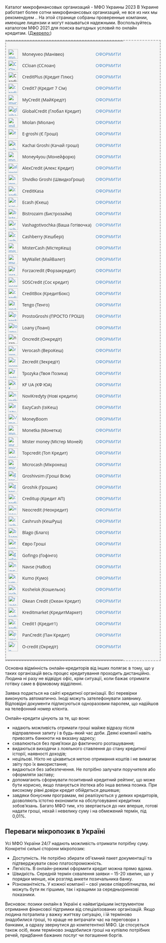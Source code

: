 Каталог микрофинансовых организаций - МФО Украины 2023
В Украине работает более сотни микрофинансовых организаций, не все из них мы рекомендуем .. На этой странице собраны проверенные компании, имеющие лицензии и могут называться надежными. Воспользуйтесь каталогом МФО 2021 для поиска выгодных условий по онлайн кредитам.
([Джерело:](https://mfo24.info/list-mfo-organi/))

<p style="box-sizing: inherit; padding: 0px; margin: 0px 0px 1em; outline: 0px; line-height: 1.4285em; color: #272727; font-family: 'Open Sans', 'Helvetica Neue', Arial, Helvetica, sans-serif; font-size: 14px; background-color: #f5f5f5;"></p>
<table class="tablepress tablepress-id-mfo" style="box-sizing: inherit; padding: 0px; margin: 0px; outline: 0px; border-spacing: 0px; border-style: dashed; border-color: #bbbbbb; color: #272727; font-family: 'Open Sans', 'Helvetica Neue', Arial, Helvetica, sans-serif; font-size: 14px; background-color: #f5f5f5;">
<tbody class="row-hover" style="box-sizing: inherit; padding: 0px; margin: 0px; outline: 0px;">
<tr class="row-1 odd" style="height: 20px;">
<td class="column-1" style="height: 20px;">&nbsp;</td>
<td class="column-2" style="height: 20px;">&nbsp;</td>
<td class="column-3" style="height: 20px;">&nbsp;</td>
</tr>
<tr class="row-2 even" style="height: 37px;">
<td class="column-1" style="height: 37px;"><a style="box-sizing: inherit; padding: 0px; margin: 0px; outline: 0px; text-decoration-line: none; background-image: initial; background-position: 0px 0px; background-size: initial; background-repeat: initial; background-attachment: initial; background-origin: initial; background-clip: initial; color: #4183c4;" href="https://bit.ly/3gx9XjA"><img class="alignnone size-medium" style="box-sizing: inherit; padding: 0px; margin: 0px; outline: 0px; border: 0px;" src="https://mfo24.info/wp-content/uploads/moneyveo-mini.png" alt="moneyveo" width="32" height="32" /></a></td>
<td class="column-2" style="height: 37px;">Moneyveo (Манівео)</td>
<td class="column-3" style="height: 37px;">
<div class="wp-block-button" style="box-sizing: inherit; padding: 0px; margin: 0px; outline: 0px;"><a class="wp-block-button__link" style="box-sizing: inherit; padding: 0px; margin: 0px; outline: 0px; text-decoration-line: none; background-image: initial; background-position: 0px 0px; background-size: initial; background-repeat: initial; background-attachment: initial; background-origin: initial; background-clip: initial; color: #4183c4;" href="https://fas.st/XyQFl">ОФОРМИТИ</a></div>
</td>
</tr>
<tr class="row-3 odd" style="height: 37px;">
<td class="column-1" style="height: 37px;"><a style="box-sizing: inherit; padding: 0px; margin: 0px; outline: 0px; text-decoration-line: none; background-image: initial; background-position: 0px 0px; background-size: initial; background-repeat: initial; background-attachment: initial; background-origin: initial; background-clip: initial; color: #1e70bf;" href="https://fas.st/gzYSEk"><img class="alignnone size-medium" style="box-sizing: inherit; padding: 0px; margin: 0px; outline: 0px; border: 0px;" src="https://mfo24.info/wp-content/uploads/ccloan-mini_0.png" alt="CCloan" width="32" height="32" /></a></td>
<td class="column-2" style="height: 37px;">CCloan (ССлоан)</td>
<td class="column-3" style="height: 37px;">
<div class="wp-block-button" style="box-sizing: inherit; padding: 0px; margin: 0px; outline: 0px;"><a class="wp-block-button__link" style="box-sizing: inherit; padding: 0px; margin: 0px; outline: 0px; text-decoration-line: none; background-image: initial; background-position: 0px 0px; background-size: initial; background-repeat: initial; background-attachment: initial; background-origin: initial; background-clip: initial; color: #4183c4;" href="https://fas.st/gzYSEk">ОФОРМИТИ</a></div>
</td>
</tr>
<tr class="row-4 even" style="height: 37px;">
<td class="column-1" style="height: 37px;"><img class="alignnone size-medium" style="box-sizing: inherit; padding: 0px; margin: 0px; outline: 0px; border: 0px;" src="https://mfo24.info/wp-content/uploads/creditplus-mini_0.png" alt="CreditPlus" width="32" height="32" /></td>
<td class="column-2" style="height: 37px;">CreditPlus (Кредит Плюс)</td>
<td class="column-3" style="height: 37px;">
<div class="wp-block-button" style="box-sizing: inherit; padding: 0px; margin: 0px; outline: 0px;"><a class="wp-block-button__link" style="box-sizing: inherit; padding: 0px; margin: 0px; outline: 0px; text-decoration-line: none; background-image: initial; background-position: 0px 0px; background-size: initial; background-repeat: initial; background-attachment: initial; background-origin: initial; background-clip: initial; color: #4183c4;" href="https://fas.st/_RJrFa">ОФОРМИТИ</a></div>
</td>
</tr>
<tr class="row-5 odd" style="height: 37px;">
<td class="column-1" style="height: 37px;"><a style="box-sizing: inherit; padding: 0px; margin: 0px; outline: 0px; text-decoration-line: none; background-image: initial; background-position: 0px 0px; background-size: initial; background-repeat: initial; background-attachment: initial; background-origin: initial; background-clip: initial; color: #4183c4;" href="http://bit.ly/2szUBIv"><img class="alignnone size-medium" style="box-sizing: inherit; padding: 0px; margin: 0px; outline: 0px; border: 0px;" src="https://mfo24.info/wp-content/uploads/credit7-mini_0.png" alt="credit7" width="32" height="32" /></a></td>
<td class="column-2" style="height: 37px;">Credit7 (Кредит 7 Сім)</td>
<td class="column-3" style="height: 37px;">
<div class="wp-block-button" style="box-sizing: inherit; padding: 0px; margin: 0px; outline: 0px;"><a class="wp-block-button__link" style="box-sizing: inherit; padding: 0px; margin: 0px; outline: 0px; text-decoration-line: none; background-image: initial; background-position: 0px 0px; background-size: initial; background-repeat: initial; background-attachment: initial; background-origin: initial; background-clip: initial; color: #4183c4;" href="http://bit.ly/2szUBIv">ОФОРМИТИ</a></div>
</td>
</tr>
<tr class="row-6 even" style="height: 37px;">
<td class="column-1" style="height: 37px;"><a style="box-sizing: inherit; padding: 0px; margin: 0px; outline: 0px; text-decoration-line: none; background-image: initial; background-position: 0px 0px; background-size: initial; background-repeat: initial; background-attachment: initial; background-origin: initial; background-clip: initial; color: #4183c4;" href="https://bit.ly/3ebBI1N"><img class="alignnone size-medium" style="box-sizing: inherit; padding: 0px; margin: 0px; outline: 0px; border: 0px;" src="https://mfo24.info/wp-content/uploads/mycredit-mini.png" alt="mycredit" width="32" height="32" /></a></td>
<td class="column-2" style="height: 37px;">MyCredit (МайКредіт)</td>
<td class="column-3" style="height: 37px;">
<div class="wp-block-button" style="box-sizing: inherit; padding: 0px; margin: 0px; outline: 0px;"><a class="wp-block-button__link" style="box-sizing: inherit; padding: 0px; margin: 0px; outline: 0px; text-decoration-line: none; background-image: initial; background-position: 0px 0px; background-size: initial; background-repeat: initial; background-attachment: initial; background-origin: initial; background-clip: initial; color: #4183c4;" href="https://fas.st/7Khbz">ОФОРМИТИ</a></div>
</td>
</tr>
<tr class="row-7 odd" style="height: 37px;">
<td class="column-1" style="height: 37px;"><a style="box-sizing: inherit; padding: 0px; margin: 0px; outline: 0px; text-decoration-line: none; background-image: initial; background-position: 0px 0px; background-size: initial; background-repeat: initial; background-attachment: initial; background-origin: initial; background-clip: initial; color: #4183c4;" href="https://fas.st/MxnL4c"><img class="alignnone size-medium" style="box-sizing: inherit; padding: 0px; margin: 0px; outline: 0px; border: 0px;" src="https://mfo24.info/wp-content/uploads/globalcredit-mini.png" alt="globalcredit" width="32" height="32" /></a></td>
<td class="column-2" style="height: 37px;">GlobalCredit (Глобал Кредит)</td>
<td class="column-3" style="height: 37px;">
<div class="wp-block-button" style="box-sizing: inherit; padding: 0px; margin: 0px; outline: 0px;"><a class="wp-block-button__link" style="box-sizing: inherit; padding: 0px; margin: 0px; outline: 0px; text-decoration-line: none; background-image: initial; background-position: 0px 0px; background-size: initial; background-repeat: initial; background-attachment: initial; background-origin: initial; background-clip: initial; color: #4183c4;" href="https://fas.st/MxnL4c">ОФОРМИТИ</a></div>
</td>
</tr>
<tr class="row-8 even" style="height: 37px;">
<td class="column-1" style="height: 37px;"><a style="box-sizing: inherit; padding: 0px; margin: 0px; outline: 0px; text-decoration-line: none; background-image: initial; background-position: 0px 0px; background-size: initial; background-repeat: initial; background-attachment: initial; background-origin: initial; background-clip: initial; color: #4183c4;" href="https://cmtrckr.net/go/s9pci72k8b"><img class="alignnone size-medium" style="box-sizing: inherit; padding: 0px; margin: 0px; outline: 0px; border: 0px;" src="https://mfo24.info/wp-content/uploads/miloan-mini_0.png" alt="miloan" width="32" height="32" /></a></td>
<td class="column-2" style="height: 37px;">Miolan (Міолан)</td>
<td class="column-3" style="height: 37px;">
<div class="wp-block-button" style="box-sizing: inherit; padding: 0px; margin: 0px; outline: 0px;"><a class="wp-block-button__link" style="box-sizing: inherit; padding: 0px; margin: 0px; outline: 0px; text-decoration-line: none; background-image: initial; background-position: 0px 0px; background-size: initial; background-repeat: initial; background-attachment: initial; background-origin: initial; background-clip: initial; color: #4183c4;" href="https://cmtrckr.net/go/s9pci72k8b">ОФОРМИТИ</a></div>
</td>
</tr>
<tr class="row-9 odd" style="height: 37px;">
<td class="column-1" style="height: 37px;"><a style="box-sizing: inherit; padding: 0px; margin: 0px; outline: 0px; text-decoration-line: none; background-image: initial; background-position: 0px 0px; background-size: initial; background-repeat: initial; background-attachment: initial; background-origin: initial; background-clip: initial; color: #4183c4;" href="https://bit.ly/2HRDatS"><img class="alignnone size-medium" style="box-sizing: inherit; padding: 0px; margin: 0px; outline: 0px; border: 0px;" src="https://mfo24.info/wp-content/uploads/e-groshi-mini_0.png" alt="e-groshi" width="32" height="32" /></a></td>
<td class="column-2" style="height: 37px;">E-groshi (Є Гроші)</td>
<td class="column-3" style="height: 37px;">
<div class="wp-block-button" style="box-sizing: inherit; padding: 0px; margin: 0px; outline: 0px;"><a class="wp-block-button__link" style="box-sizing: inherit; padding: 0px; margin: 0px; outline: 0px; text-decoration-line: none; background-image: initial; background-position: 0px 0px; background-size: initial; background-repeat: initial; background-attachment: initial; background-origin: initial; background-clip: initial; color: #4183c4;" href="https://fas.st/EW0gh">ОФОРМИТИ</a></div>
</td>
</tr>
<tr class="row-10 even" style="height: 37px;">
<td class="column-1" style="height: 37px;"><a style="box-sizing: inherit; padding: 0px; margin: 0px; outline: 0px; text-decoration-line: none; background-image: initial; background-position: 0px 0px; background-size: initial; background-repeat: initial; background-attachment: initial; background-origin: initial; background-clip: initial; color: #4183c4;" href="https://bit.ly/3n9Km4i"><img class="alignnone size-medium" style="box-sizing: inherit; padding: 0px; margin: 0px; outline: 0px; border: 0px;" src="https://mfo24.info/wp-content/uploads/kachaj-mini_0.png" alt="kachaj" width="32" height="32" /></a></td>
<td class="column-2" style="height: 37px;">Kachai Groshi (Качай гроші)</td>
<td class="column-3" style="height: 37px;">
<div class="wp-block-button" style="box-sizing: inherit; padding: 0px; margin: 0px; outline: 0px;"><a class="wp-block-button__link" style="box-sizing: inherit; padding: 0px; margin: 0px; outline: 0px; text-decoration-line: none; background-image: initial; background-position: 0px 0px; background-size: initial; background-repeat: initial; background-attachment: initial; background-origin: initial; background-clip: initial; color: #4183c4;" href="https://bit.ly/36g6q6s">ОФОРМИТИ</a></div>
</td>
</tr>
<tr class="row-11 odd" style="height: 37px;">
<td class="column-1" style="height: 37px;"><a style="box-sizing: inherit; padding: 0px; margin: 0px; outline: 0px; text-decoration-line: none; background-image: initial; background-position: 0px 0px; background-size: initial; background-repeat: initial; background-attachment: initial; background-origin: initial; background-clip: initial; color: #4183c4;" href="https://bit.ly/3kwkTAW"><img class="alignnone size-medium" style="box-sizing: inherit; padding: 0px; margin: 0px; outline: 0px; border: 0px;" src="https://mfo24.info/wp-content/uploads/money4you-mini_0.png" alt="money4you" width="32" height="32" /></a></td>
<td class="column-2" style="height: 37px;">Money4you (Монейфорю)</td>
<td class="column-3" style="height: 37px;">
<div class="wp-block-button" style="box-sizing: inherit; padding: 0px; margin: 0px; outline: 0px;"><a class="wp-block-button__link" style="box-sizing: inherit; padding: 0px; margin: 0px; outline: 0px; text-decoration-line: none; background-image: initial; background-position: 0px 0px; background-size: initial; background-repeat: initial; background-attachment: initial; background-origin: initial; background-clip: initial; color: #4183c4;" href="http://bit.ly/36nFTCR">ОФОРМИТИ</a></div>
</td>
</tr>
<tr class="row-12 even" style="height: 37px;">
<td class="column-1" style="height: 37px;"><a style="box-sizing: inherit; padding: 0px; margin: 0px; outline: 0px; text-decoration-line: none; background-image: initial; background-position: 0px 0px; background-size: initial; background-repeat: initial; background-attachment: initial; background-origin: initial; background-clip: initial; color: #4183c4;" href="https://rdr.salesdoubler.com.ua/in/offer/1509?aid=82427"><img class="alignnone size-medium" style="box-sizing: inherit; padding: 0px; margin: 0px; outline: 0px; border: 0px;" src="https://mfo24.info/wp-content/uploads/alexcredit-mini_0.png" alt="alexcredit" width="32" height="32" /></a></td>
<td class="column-2" style="height: 37px;">AlexCredit (Алекс Кредит)</td>
<td class="column-3" style="height: 37px;">
<div class="wp-block-button" style="box-sizing: inherit; padding: 0px; margin: 0px; outline: 0px;"><a class="wp-block-button__link" style="box-sizing: inherit; padding: 0px; margin: 0px; outline: 0px; text-decoration-line: none; background-image: initial; background-position: 0px 0px; background-size: initial; background-repeat: initial; background-attachment: initial; background-origin: initial; background-clip: initial; color: #4183c4;" href="https://fas.st/CZeoaL">ОФОРМИТИ</a></div>
</td>
</tr>
<tr class="row-13 odd" style="height: 37px;">
<td class="column-1" style="height: 37px;"><a style="box-sizing: inherit; padding: 0px; margin: 0px; outline: 0px; text-decoration-line: none; background-image: initial; background-position: 0px 0px; background-size: initial; background-repeat: initial; background-attachment: initial; background-origin: initial; background-clip: initial; color: #4183c4;" href="https://fas.st/-aqDbr"><img class="alignnone size-medium" style="box-sizing: inherit; padding: 0px; margin: 0px; outline: 0px; border: 0px;" src="https://mfo24.info/wp-content/uploads/sgroshi-mini.png" alt="sgroshi-min" width="32" height="32" /></a></td>
<td class="column-2" style="height: 37px;">Shvidko Groshi (ШвидкоГроші)</td>
<td class="column-3" style="height: 37px;">
<div class="wp-block-button" style="box-sizing: inherit; padding: 0px; margin: 0px; outline: 0px;"><a class="wp-block-button__link" style="box-sizing: inherit; padding: 0px; margin: 0px; outline: 0px; text-decoration-line: none; background-image: initial; background-position: 0px 0px; background-size: initial; background-repeat: initial; background-attachment: initial; background-origin: initial; background-clip: initial; color: #4183c4;" href="https://fas.st/-aqDbr">ОФОРМИТИ</a></div>
</td>
</tr>
<tr class="row-14 even" style="height: 37px;">
<td class="column-1" style="height: 37px;"><a style="box-sizing: inherit; padding: 0px; margin: 0px; outline: 0px; text-decoration-line: none; background-image: initial; background-position: 0px 0px; background-size: initial; background-repeat: initial; background-attachment: initial; background-origin: initial; background-clip: initial; color: #4183c4;" href="https://mfo24.info/go/creditkasa/"><img class="alignnone size-medium" style="box-sizing: inherit; padding: 0px; margin: 0px; outline: 0px; border: 0px;" src="https://mfo24.info/wp-content/uploads/creditkasa-mini_0.png" alt="creditkasa" width="32" height="32" /></a></td>
<td class="column-2" style="height: 37px;">CreditKasa</td>
<td class="column-3" style="height: 37px;">
<div class="wp-block-button" style="box-sizing: inherit; padding: 0px; margin: 0px; outline: 0px;"><a class="wp-block-button__link" style="box-sizing: inherit; padding: 0px; margin: 0px; outline: 0px; text-decoration-line: none; background-image: initial; background-position: 0px 0px; background-size: initial; background-repeat: initial; background-attachment: initial; background-origin: initial; background-clip: initial; color: #4183c4;" href="https://bit.ly/3edgVLo">ОФОРМИТИ</a></div>
</td>
</tr>
<tr class="row-15 odd" style="height: 37px;">
<td class="column-1" style="height: 37px;"><a style="box-sizing: inherit; padding: 0px; margin: 0px; outline: 0px; text-decoration-line: none; background-image: initial; background-position: 0px 0px; background-size: initial; background-repeat: initial; background-attachment: initial; background-origin: initial; background-clip: initial; color: #4183c4;" href="https://fas.st/YVbuSe"><img class="alignnone size-medium" style="box-sizing: inherit; padding: 0px; margin: 0px; outline: 0px; border: 0px;" src="https://mfo24.info/wp-content/uploads/ecash-mini_0.png" alt="ecash" width="32" height="32" /></a></td>
<td class="column-2" style="height: 37px;">Ecash (Єкеш)</td>
<td class="column-3" style="height: 37px;">
<div class="wp-block-button" style="box-sizing: inherit; padding: 0px; margin: 0px; outline: 0px;"><a class="wp-block-button__link" style="box-sizing: inherit; padding: 0px; margin: 0px; outline: 0px; text-decoration-line: none; background-image: initial; background-position: 0px 0px; background-size: initial; background-repeat: initial; background-attachment: initial; background-origin: initial; background-clip: initial; color: #4183c4;" href="https://fas.st/YVbuSe">ОФОРМИТИ</a></div>
</td>
</tr>
<tr class="row-16 even" style="height: 37px;">
<td class="column-1" style="height: 37px;"><a style="box-sizing: inherit; padding: 0px; margin: 0px; outline: 0px; text-decoration-line: none; background-image: initial; background-position: 0px 0px; background-size: initial; background-repeat: initial; background-attachment: initial; background-origin: initial; background-clip: initial; color: #4183c4;" href="https://rdr.salesdoubler.com.ua/in/offer/852?aid=82427"><img class="alignnone size-medium" style="box-sizing: inherit; padding: 0px; margin: 0px; outline: 0px; border: 0px;" src="https://mfo24.info/wp-content/uploads/bistrozaim-mini.png" alt="bistrozaim" width="32" height="32" /></a></td>
<td class="column-2" style="height: 37px;">Bistrozaim (Бистрозайм)</td>
<td class="column-3" style="height: 37px;">
<div class="wp-block-button" style="box-sizing: inherit; padding: 0px; margin: 0px; outline: 0px;"><a class="wp-block-button__link" style="box-sizing: inherit; padding: 0px; margin: 0px; outline: 0px; text-decoration-line: none; background-image: initial; background-position: 0px 0px; background-size: initial; background-repeat: initial; background-attachment: initial; background-origin: initial; background-clip: initial; color: #4183c4;" href="https://rdr.salesdoubler.com.ua/in/offer/852?aid=82427">ОФОРМИТИ</a></div>
</td>
</tr>
<tr class="row-17 odd" style="height: 37px;">
<td class="column-1" style="height: 37px;"><a style="box-sizing: inherit; padding: 0px; margin: 0px; outline: 0px; text-decoration-line: none; background-image: initial; background-position: 0px 0px; background-size: initial; background-repeat: initial; background-attachment: initial; background-origin: initial; background-clip: initial; color: #4183c4;" href="https://bit.ly/39Ae66A"><img class="alignnone size-medium" style="box-sizing: inherit; padding: 0px; margin: 0px; outline: 0px; border: 0px;" src="https://mfo24.info/wp-content/uploads/vashagotivochka-mini_0.png" alt="vashagotivochka" width="32" height="32" /></a></td>
<td class="column-2" style="height: 37px;">Vashagotivochka (Ваша Готівочка)</td>
<td class="column-3" style="height: 37px;">
<div class="wp-block-button" style="box-sizing: inherit; padding: 0px; margin: 0px; outline: 0px;"><a class="wp-block-button__link" style="box-sizing: inherit; padding: 0px; margin: 0px; outline: 0px; text-decoration-line: none; background-image: initial; background-position: 0px 0px; background-size: initial; background-repeat: initial; background-attachment: initial; background-origin: initial; background-clip: initial; color: #4183c4;" href="https://bit.ly/39Ae66A">ОФОРМИТИ</a></div>
</td>
</tr>
<tr class="row-18 even" style="height: 37px;">
<td class="column-1" style="height: 37px;"><a style="box-sizing: inherit; padding: 0px; margin: 0px; outline: 0px; text-decoration-line: none; background-image: initial; background-position: 0px 0px; background-size: initial; background-repeat: initial; background-attachment: initial; background-origin: initial; background-clip: initial; color: #4183c4;" href="https://mfo24.info/go/cashberry/"><img class="alignnone size-medium" style="box-sizing: inherit; padding: 0px; margin: 0px; outline: 0px; border: 0px;" src="https://mfo24.info/wp-content/uploads/cashberry-mini_0.png" alt="cashberry" width="32" height="32" /></a></td>
<td class="column-2" style="height: 37px;">Cashberry (Кешбері)</td>
<td class="column-3" style="height: 37px;">
<div class="wp-block-button" style="box-sizing: inherit; padding: 0px; margin: 0px; outline: 0px;"><a class="wp-block-button__link" style="box-sizing: inherit; padding: 0px; margin: 0px; outline: 0px; text-decoration-line: none; background-image: initial; background-position: 0px 0px; background-size: initial; background-repeat: initial; background-attachment: initial; background-origin: initial; background-clip: initial; color: #4183c4;" href="https://mfo24.info/go/cashberry/">ОФОРМИТИ</a></div>
</td>
</tr>
<tr class="row-19 odd" style="height: 37px;">
<td class="column-1" style="height: 37px;"><a style="box-sizing: inherit; padding: 0px; margin: 0px; outline: 0px; text-decoration-line: none; background-image: initial; background-position: 0px 0px; background-size: initial; background-repeat: initial; background-attachment: initial; background-origin: initial; background-clip: initial; color: #4183c4;" href="https://mfo24.info/go/mistercash/"><img class="alignnone size-medium" style="box-sizing: inherit; padding: 0px; margin: 0px; outline: 0px; border: 0px;" src="https://mfo24.info/wp-content/uploads/mistercash-mini_0.png" alt="mistercash" width="32" height="32" /></a></td>
<td class="column-2" style="height: 37px;">MisterCash (МістерКеш)</td>
<td class="column-3" style="height: 37px;">
<div class="wp-block-button" style="box-sizing: inherit; padding: 0px; margin: 0px; outline: 0px;"><a class="wp-block-button__link" style="box-sizing: inherit; padding: 0px; margin: 0px; outline: 0px; text-decoration-line: none; background-image: initial; background-position: 0px 0px; background-size: initial; background-repeat: initial; background-attachment: initial; background-origin: initial; background-clip: initial; color: #4183c4;" href="https://mfo24.info/go/mistercash/">ОФОРМИТИ</a></div>
</td>
</tr>
<tr class="row-20 even" style="height: 37px;">
<td class="column-1" style="height: 37px;"><a style="box-sizing: inherit; padding: 0px; margin: 0px; outline: 0px; text-decoration-line: none; background-image: initial; background-position: 0px 0px; background-size: initial; background-repeat: initial; background-attachment: initial; background-origin: initial; background-clip: initial; color: #4183c4;" href="https://fas.st/1wyHz"><img class="alignnone size-medium" style="box-sizing: inherit; padding: 0px; margin: 0px; outline: 0px; border: 0px;" src="https://mfo24.info/wp-content/uploads/mywallet-mini_0.png" alt="mywallet" width="32" height="32" /></a></td>
<td class="column-2" style="height: 37px;">MyWallet (МайВалет)</td>
<td class="column-3" style="height: 37px;">
<div class="wp-block-button" style="box-sizing: inherit; padding: 0px; margin: 0px; outline: 0px;"><a class="wp-block-button__link" style="box-sizing: inherit; padding: 0px; margin: 0px; outline: 0px; text-decoration-line: none; background-image: initial; background-position: 0px 0px; background-size: initial; background-repeat: initial; background-attachment: initial; background-origin: initial; background-clip: initial; color: #4183c4;" href="https://bit.ly/2Gl8mkX">ОФОРМИТИ</a></div>
</td>
</tr>
<tr class="row-21 odd" style="height: 37px;">
<td class="column-1" style="height: 37px;"><a style="box-sizing: inherit; padding: 0px; margin: 0px; outline: 0px; text-decoration-line: none; background-image: initial; background-position: 0px 0px; background-size: initial; background-repeat: initial; background-attachment: initial; background-origin: initial; background-clip: initial; color: #4183c4;" href="https://fas.st/_nbBDi"><img class="alignnone size-medium" style="box-sizing: inherit; padding: 0px; margin: 0px; outline: 0px; border: 0px;" src="https://mfo24.info/wp-content/uploads/forzacredit-mini.png" alt="forzacredit" width="32" height="32" /></a></td>
<td class="column-2" style="height: 37px;">Forzacredit (Форзакредит)</td>
<td class="column-3" style="height: 37px;">
<div class="wp-block-button" style="box-sizing: inherit; padding: 0px; margin: 0px; outline: 0px;"><a class="wp-block-button__link" style="box-sizing: inherit; padding: 0px; margin: 0px; outline: 0px; text-decoration-line: none; background-image: initial; background-position: 0px 0px; background-size: initial; background-repeat: initial; background-attachment: initial; background-origin: initial; background-clip: initial; color: #4183c4;" href="https://fas.st/_nbBDi">ОФОРМИТИ</a></div>
</td>
</tr>
<tr class="row-22 even" style="height: 37px;">
<td class="column-1" style="height: 37px;"><a style="box-sizing: inherit; padding: 0px; margin: 0px; outline: 0px; text-decoration-line: none; background-image: initial; background-position: 0px 0px; background-size: initial; background-repeat: initial; background-attachment: initial; background-origin: initial; background-clip: initial; color: #4183c4;" href="https://mfo24.info/go/sos-credit-2/"><img class="alignnone size-medium" style="box-sizing: inherit; padding: 0px; margin: 0px; outline: 0px; border: 0px;" src="https://mfo24.info/wp-content/uploads/soscredit-mini.png" alt="soscredit" width="32" height="32" /></a></td>
<td class="column-2" style="height: 37px;">SOSCredit (Сос кредит)</td>
<td class="column-3" style="height: 37px;">
<div class="wp-block-button" style="box-sizing: inherit; padding: 0px; margin: 0px; outline: 0px;"><a class="wp-block-button__link" style="box-sizing: inherit; padding: 0px; margin: 0px; outline: 0px; text-decoration-line: none; background-image: initial; background-position: 0px 0px; background-size: initial; background-repeat: initial; background-attachment: initial; background-origin: initial; background-clip: initial; color: #4183c4;" href="https://mfo24.info/go/sos-credit-2/">ОФОРМИТИ</a></div>
</td>
</tr>
<tr class="row-23 odd" style="height: 37px;">
<td class="column-1" style="height: 37px;"><a style="box-sizing: inherit; padding: 0px; margin: 0px; outline: 0px; text-decoration-line: none; background-image: initial; background-position: 0px 0px; background-size: initial; background-repeat: initial; background-attachment: initial; background-origin: initial; background-clip: initial; color: #4183c4;" href="https://bit.ly/3jIPUR4"><img class="alignnone size-medium" style="box-sizing: inherit; padding: 0px; margin: 0px; outline: 0px; border: 0px;" src="https://mfo24.info/wp-content/uploads/creditbox-mini.png" alt="creditbox" width="32" height="32" /></a></td>
<td class="column-2" style="height: 37px;">CreditBox (КредитБокс)</td>
<td class="column-3" style="height: 37px;">
<div class="wp-block-button" style="box-sizing: inherit; padding: 0px; margin: 0px; outline: 0px;"><a class="wp-block-button__link" style="box-sizing: inherit; padding: 0px; margin: 0px; outline: 0px; text-decoration-line: none; background-image: initial; background-position: 0px 0px; background-size: initial; background-repeat: initial; background-attachment: initial; background-origin: initial; background-clip: initial; color: #4183c4;" href="https://bit.ly/3jIPUR4">ОФОРМИТИ</a></div>
</td>
</tr>
<tr class="row-24 even" style="height: 37px;">
<td class="column-1" style="height: 37px;"><a style="box-sizing: inherit; padding: 0px; margin: 0px; outline: 0px; text-decoration-line: none; background-image: initial; background-position: 0px 0px; background-size: initial; background-repeat: initial; background-attachment: initial; background-origin: initial; background-clip: initial; color: #4183c4;" href="https://rdr.salesdoubler.com.ua/in/offer/2728?aid=82427"><img class="alignnone size-medium" style="box-sizing: inherit; padding: 0px; margin: 0px; outline: 0px; border: 0px;" src="https://mfo24.info/wp-content/uploads/tengo-mini_0.png" alt="tengo" width="32" height="32" /></a></td>
<td class="column-2" style="height: 37px;">Tengo (Тенго)</td>
<td class="column-3" style="height: 37px;">
<div class="wp-block-button" style="box-sizing: inherit; padding: 0px; margin: 0px; outline: 0px;"><a class="wp-block-button__link" style="box-sizing: inherit; padding: 0px; margin: 0px; outline: 0px; text-decoration-line: none; background-image: initial; background-position: 0px 0px; background-size: initial; background-repeat: initial; background-attachment: initial; background-origin: initial; background-clip: initial; color: #4183c4;" href="https://rdr.salesdoubler.com.ua/in/offer/2728?aid=82427">ОФОРМИТИ</a></div>
</td>
</tr>
<tr class="row-25 odd" style="height: 37px;">
<td class="column-1" style="height: 37px;"><a style="box-sizing: inherit; padding: 0px; margin: 0px; outline: 0px; text-decoration-line: none; background-image: initial; background-position: 0px 0px; background-size: initial; background-repeat: initial; background-attachment: initial; background-origin: initial; background-clip: initial; color: #4183c4;" href="https://ad.admitad.com/g/fdie46dnsw0b90780e1a45abb18dd2/"><img class="alignnone size-medium" style="box-sizing: inherit; padding: 0px; margin: 0px; outline: 0px; border: 0px;" src="https://mfo24.info/wp-content/uploads/prostozaim_logo_mini.png" alt="prostozaim" width="32" height="32" /></a></td>
<td class="column-2" style="height: 37px;">ProstoGroshi (ПРОСТО ГРОШI)</td>
<td class="column-3" style="height: 37px;">
<div class="wp-block-button" style="box-sizing: inherit; padding: 0px; margin: 0px; outline: 0px;"><a class="wp-block-button__link" style="box-sizing: inherit; padding: 0px; margin: 0px; outline: 0px; text-decoration-line: none; background-image: initial; background-position: 0px 0px; background-size: initial; background-repeat: initial; background-attachment: initial; background-origin: initial; background-clip: initial; color: #4183c4;" href="https://ad.admitad.com/g/fdie46dnsw0b90780e1a45abb18dd2/">ОФОРМИТИ</a></div>
</td>
</tr>
<tr class="row-26 even" style="height: 37px;">
<td class="column-1" style="height: 37px;"><a style="box-sizing: inherit; padding: 0px; margin: 0px; outline: 0px; text-decoration-line: none; background-image: initial; background-position: 0px 0px; background-size: initial; background-repeat: initial; background-attachment: initial; background-origin: initial; background-clip: initial; color: #4183c4;" href="https://fas.st/x8ivm1"><img class="alignnone size-medium" style="box-sizing: inherit; padding: 0px; margin: 0px; outline: 0px; border: 0px;" src="https://mfo24.info/wp-content/uploads/loany-mini_0.png" alt="loany" width="32" height="32" /></a></td>
<td class="column-2" style="height: 37px;">Loany (Лоані)</td>
<td class="column-3" style="height: 37px;">
<div class="wp-block-button" style="box-sizing: inherit; padding: 0px; margin: 0px; outline: 0px;"><a class="wp-block-button__link" style="box-sizing: inherit; padding: 0px; margin: 0px; outline: 0px; text-decoration-line: none; background-image: initial; background-position: 0px 0px; background-size: initial; background-repeat: initial; background-attachment: initial; background-origin: initial; background-clip: initial; color: #4183c4;" href="https://fas.st/x8ivm1">ОФОРМИТИ</a></div>
</td>
</tr>
<tr class="row-27 odd" style="height: 37px;">
<td class="column-1" style="height: 37px;"><img class="alignnone size-medium" style="box-sizing: inherit; padding: 0px; margin: 0px; outline: 0px; border: 0px;" src="https://mfo24.info/wp-content/uploads/ncredit.png" alt="ncredit" width="32" height="32" /></td>
<td class="column-2" style="height: 37px;">Oncredit (Онкредіт)</td>
<td class="column-3" style="height: 37px;">
<div class="wp-block-button" style="box-sizing: inherit; padding: 0px; margin: 0px; outline: 0px;"><a class="wp-block-button__link" style="box-sizing: inherit; padding: 0px; margin: 0px; outline: 0px; text-decoration-line: none; background-image: initial; background-position: 0px 0px; background-size: initial; background-repeat: initial; background-attachment: initial; background-origin: initial; background-clip: initial; color: #4183c4;" href="https://rdr.salesdoubler.com.ua/in/offer/1295?aid=82427">ОФОРМИТИ</a></div>
</td>
</tr>
<tr class="row-28 even" style="height: 37px;">
<td class="column-1" style="height: 37px;"><a style="box-sizing: inherit; padding: 0px; margin: 0px; outline: 0px; text-decoration-line: none; background-image: initial; background-position: 0px 0px; background-size: initial; background-repeat: initial; background-attachment: initial; background-origin: initial; background-clip: initial; color: #4183c4;" href="https://fas.st/6XNMCs"><img class="alignnone size-medium" style="box-sizing: inherit; padding: 0px; margin: 0px; outline: 0px; border: 0px;" src="https://mfo24.info/wp-content/uploads/verocash-mini_0.png" alt="verocash" width="32" height="32" /></a></td>
<td class="column-2" style="height: 37px;">Verocash (ВероКеш)</td>
<td class="column-3" style="height: 37px;">
<div class="wp-block-button" style="box-sizing: inherit; padding: 0px; margin: 0px; outline: 0px;"><a class="wp-block-button__link" style="box-sizing: inherit; padding: 0px; margin: 0px; outline: 0px; text-decoration-line: none; background-image: initial; background-position: 0px 0px; background-size: initial; background-repeat: initial; background-attachment: initial; background-origin: initial; background-clip: initial; color: #4183c4;" href="https://fas.st/6XNMCs">ОФОРМИТИ</a></div>
</td>
</tr>
<tr class="row-29 odd" style="height: 37px;">
<td class="column-1" style="height: 37px;"><a style="box-sizing: inherit; padding: 0px; margin: 0px; outline: 0px; text-decoration-line: none; background-image: initial; background-position: 0px 0px; background-size: initial; background-repeat: initial; background-attachment: initial; background-origin: initial; background-clip: initial; color: #4183c4;" href="https://bit.ly/3mYOnJj"><img class="alignnone size-medium" style="box-sizing: inherit; padding: 0px; margin: 0px; outline: 0px; border: 0px;" src="https://mfo24.info/wp-content/uploads/zesredit-mini.png" alt="zecredit" width="32" height="32" /></a></td>
<td class="column-2" style="height: 37px;">Zecredit (Зекредіт)</td>
<td class="column-3" style="height: 37px;">
<div class="wp-block-button" style="box-sizing: inherit; padding: 0px; margin: 0px; outline: 0px;"><a class="wp-block-button__link" style="box-sizing: inherit; padding: 0px; margin: 0px; outline: 0px; text-decoration-line: none; background-image: initial; background-position: 0px 0px; background-size: initial; background-repeat: initial; background-attachment: initial; background-origin: initial; background-clip: initial; color: #4183c4;" href="https://bit.ly/3mYOnJj">ОФОРМИТИ</a></div>
</td>
</tr>
<tr class="row-30 even" style="height: 37px;">
<td class="column-1" style="height: 37px;"><a style="box-sizing: inherit; padding: 0px; margin: 0px; outline: 0px; text-decoration-line: none; background-image: initial; background-position: 0px 0px; background-size: initial; background-repeat: initial; background-attachment: initial; background-origin: initial; background-clip: initial; color: #4183c4;" href="https://mfo24.info/go/tpozyk/"><img class="alignnone size-medium" style="box-sizing: inherit; padding: 0px; margin: 0px; outline: 0px; border: 0px;" src="https://mfo24.info/wp-content/uploads/favicons.png" alt="favicon" width="32" height="32" /></a></td>
<td class="column-2" style="height: 37px;">Tpozyka (Твоя Позика)</td>
<td class="column-3" style="height: 37px;">
<div class="wp-block-button" style="box-sizing: inherit; padding: 0px; margin: 0px; outline: 0px;"><a class="wp-block-button__link" style="box-sizing: inherit; padding: 0px; margin: 0px; outline: 0px; text-decoration-line: none; background-image: initial; background-position: 0px 0px; background-size: initial; background-repeat: initial; background-attachment: initial; background-origin: initial; background-clip: initial; color: #4183c4;" href="https://mfo24.info/go/tpozyk/">ОФОРМИТИ</a></div>
</td>
</tr>
<tr class="row-31 odd" style="height: 37px;">
<td class="column-1" style="height: 37px;"><a style="box-sizing: inherit; padding: 0px; margin: 0px; outline: 0px; text-decoration-line: none; background-image: initial; background-position: 0px 0px; background-size: initial; background-repeat: initial; background-attachment: initial; background-origin: initial; background-clip: initial; color: #4183c4;" href="https://bit.ly/3jQBA9h"><img class="alignnone size-medium" style="box-sizing: inherit; padding: 0px; margin: 0px; outline: 0px; border: 0px;" src="https://mfo24.info/wp-content/uploads/kf-ua-mini_0.png" alt="kf-ua-" width="32" height="32" /></a></td>
<td class="column-2" style="height: 37px;">KF UA (КФ ЮА)</td>
<td class="column-3" style="height: 37px;">
<div class="wp-block-button" style="box-sizing: inherit; padding: 0px; margin: 0px; outline: 0px;"><a class="wp-block-button__link" style="box-sizing: inherit; padding: 0px; margin: 0px; outline: 0px; text-decoration-line: none; background-image: initial; background-position: 0px 0px; background-size: initial; background-repeat: initial; background-attachment: initial; background-origin: initial; background-clip: initial; color: #4183c4;" href="https://bit.ly/3jQBA9h">ОФОРМИТИ</a></div>
</td>
</tr>
<tr class="row-32 even" style="height: 37px;">
<td class="column-1" style="height: 37px;"><a style="box-sizing: inherit; padding: 0px; margin: 0px; outline: 0px; text-decoration-line: none; background-image: initial; background-position: 0px 0px; background-size: initial; background-repeat: initial; background-attachment: initial; background-origin: initial; background-clip: initial; color: #4183c4;" href="https://bit.ly/365VUOL"><img class="alignnone size-medium" style="box-sizing: inherit; padding: 0px; margin: 0px; outline: 0px; border: 0px;" src="https://mfo24.info/wp-content/uploads/novikredyty-mini_0.png" alt="novikredyty" width="32" height="32" /></a></td>
<td class="column-2" style="height: 37px;">NoviKredyty (Нові кредити)</td>
<td class="column-3" style="height: 37px;">
<div class="wp-block-button" style="box-sizing: inherit; padding: 0px; margin: 0px; outline: 0px;"><a class="wp-block-button__link" style="box-sizing: inherit; padding: 0px; margin: 0px; outline: 0px; text-decoration-line: none; background-image: initial; background-position: 0px 0px; background-size: initial; background-repeat: initial; background-attachment: initial; background-origin: initial; background-clip: initial; color: #4183c4;" href="https://bit.ly/365VUOL">ОФОРМИТИ</a></div>
</td>
</tr>
<tr class="row-33 odd" style="height: 37px;">
<td class="column-1" style="height: 37px;"><a style="box-sizing: inherit; padding: 0px; margin: 0px; outline: 0px; text-decoration-line: none; background-image: initial; background-position: 0px 0px; background-size: initial; background-repeat: initial; background-attachment: initial; background-origin: initial; background-clip: initial; color: #4183c4;" href="https://rdr.salesdoubler.com.ua/in/offer/2757?aid=82427"><img class="alignnone size-medium" style="box-sizing: inherit; padding: 0px; margin: 0px; outline: 0px; border: 0px;" src="https://mfo24.info/wp-content/uploads/eazycash-mini-1.png" alt="eazycash" width="32" height="32" /></a></td>
<td class="column-2" style="height: 37px;">EazyCash (ІзіКеш)</td>
<td class="column-3" style="height: 37px;">
<div class="wp-block-button" style="box-sizing: inherit; padding: 0px; margin: 0px; outline: 0px;"><a class="wp-block-button__link" style="box-sizing: inherit; padding: 0px; margin: 0px; outline: 0px; text-decoration-line: none; background-image: initial; background-position: 0px 0px; background-size: initial; background-repeat: initial; background-attachment: initial; background-origin: initial; background-clip: initial; color: #4183c4;" href="https://rdr.salesdoubler.com.ua/in/offer/2757?aid=82427">ОФОРМИТИ</a></div>
</td>
</tr>
<tr class="row-34 even" style="height: 37px;">
<td class="column-1" style="height: 37px;"><a style="box-sizing: inherit; padding: 0px; margin: 0px; outline: 0px; text-decoration-line: none; background-image: initial; background-position: 0px 0px; background-size: initial; background-repeat: initial; background-attachment: initial; background-origin: initial; background-clip: initial; color: #4183c4;" href="https://bit.ly/3jNdHiF"><img class="alignnone size-medium" style="box-sizing: inherit; padding: 0px; margin: 0px; outline: 0px; border: 0px;" src="https://mfo24.info/wp-content/uploads/moneyboom-mini_0.png" alt="\/moneyboom" width="32" height="32" /></a></td>
<td class="column-2" style="height: 37px;">MoneyBoom</td>
<td class="column-3" style="height: 37px;">
<div class="wp-block-button" style="box-sizing: inherit; padding: 0px; margin: 0px; outline: 0px;"><a class="wp-block-button__link" style="box-sizing: inherit; padding: 0px; margin: 0px; outline: 0px; text-decoration-line: none; background-image: initial; background-position: 0px 0px; background-size: initial; background-repeat: initial; background-attachment: initial; background-origin: initial; background-clip: initial; color: #4183c4;" href="https://bit.ly/3jNdHiF">ОФОРМИТИ</a></div>
</td>
</tr>
<tr class="row-35 odd" style="height: 37px;">
<td class="column-1" style="height: 37px;"><a style="box-sizing: inherit; padding: 0px; margin: 0px; outline: 0px; text-decoration-line: none; background-image: initial; background-position: 0px 0px; background-size: initial; background-repeat: initial; background-attachment: initial; background-origin: initial; background-clip: initial; color: #4183c4;" href="https://fas.st/oHmSr_"><img class="alignnone size-medium" style="box-sizing: inherit; padding: 0px; margin: 0px; outline: 0px; border: 0px;" src="https://mfo24.info/wp-content/uploads/monetka-mini.png" alt="monetka" width="32" height="32" /></a></td>
<td class="column-2" style="height: 37px;">Monetka (Монетка)</td>
<td class="column-3" style="height: 37px;">
<div class="wp-block-button" style="box-sizing: inherit; padding: 0px; margin: 0px; outline: 0px;"><a class="wp-block-button__link" style="box-sizing: inherit; padding: 0px; margin: 0px; outline: 0px; text-decoration-line: none; background-image: initial; background-position: 0px 0px; background-size: initial; background-repeat: initial; background-attachment: initial; background-origin: initial; background-clip: initial; color: #4183c4;" href="https://fas.st/oHmSr_">ОФОРМИТИ</a></div>
</td>
</tr>
<tr class="row-36 even" style="height: 37px;">
<td class="column-1" style="height: 37px;"><a style="box-sizing: inherit; padding: 0px; margin: 0px; outline: 0px; text-decoration-line: none; background-image: initial; background-position: 0px 0px; background-size: initial; background-repeat: initial; background-attachment: initial; background-origin: initial; background-clip: initial; color: #4183c4;" href="https://fas.st/JHKprD"><img class="alignnone size-medium" style="box-sizing: inherit; padding: 0px; margin: 0px; outline: 0px; border: 0px;" src="https://mfo24.info/wp-content/uploads/mrmoney-mini_0.png" alt="mrmoney-" width="32" height="32" /></a></td>
<td class="column-2" style="height: 37px;">Mister money (Містер Моней)</td>
<td class="column-3" style="height: 37px;">
<div class="wp-block-button" style="box-sizing: inherit; padding: 0px; margin: 0px; outline: 0px;"><a class="wp-block-button__link" style="box-sizing: inherit; padding: 0px; margin: 0px; outline: 0px; text-decoration-line: none; background-image: initial; background-position: 0px 0px; background-size: initial; background-repeat: initial; background-attachment: initial; background-origin: initial; background-clip: initial; color: #4183c4;" href="https://rdr.salesdoubler.com.ua/in/offer/2641?aid=82427">ОФОРМИТИ</a></div>
</td>
</tr>
<tr class="row-37 odd" style="height: 37px;">
<td class="column-1" style="height: 37px;"><a style="box-sizing: inherit; padding: 0px; margin: 0px; outline: 0px; text-decoration-line: none; background-image: initial; background-position: 0px 0px; background-size: initial; background-repeat: initial; background-attachment: initial; background-origin: initial; background-clip: initial; color: #4183c4;" href="https://bit.ly/38f3w2T"><img class="alignnone size-medium" style="box-sizing: inherit; padding: 0px; margin: 0px; outline: 0px; border: 0px;" src="https://mfo24.info/wp-content/uploads/topcredit-mini_0.png" alt="topcredit" width="32" height="32" /></a></td>
<td class="column-2" style="height: 37px;">Topcredit (Топ Кредит)</td>
<td class="column-3" style="height: 37px;">
<div class="wp-block-button" style="box-sizing: inherit; padding: 0px; margin: 0px; outline: 0px;"><a class="wp-block-button__link" style="box-sizing: inherit; padding: 0px; margin: 0px; outline: 0px; text-decoration-line: none; background-image: initial; background-position: 0px 0px; background-size: initial; background-repeat: initial; background-attachment: initial; background-origin: initial; background-clip: initial; color: #4183c4;" href="https://bit.ly/38f3w2T">ОФОРМИТИ</a></div>
</td>
</tr>
<tr class="row-38 even" style="height: 37px;">
<td class="column-1" style="height: 37px;"><a style="box-sizing: inherit; padding: 0px; margin: 0px; outline: 0px; text-decoration-line: none; background-image: initial; background-position: 0px 0px; background-size: initial; background-repeat: initial; background-attachment: initial; background-origin: initial; background-clip: initial; color: #4183c4;" href="https://fas.st/ma1OM"><img class="alignnone size-medium" style="box-sizing: inherit; padding: 0px; margin: 0px; outline: 0px; border: 0px;" src="https://mfo24.info/wp-content/uploads/microcash-mini_0.png" alt="microcash" width="32" height="32" /></a></td>
<td class="column-2" style="height: 37px;">Microcash (Мікрокеш)</td>
<td class="column-3" style="height: 37px;">
<div class="wp-block-button" style="box-sizing: inherit; padding: 0px; margin: 0px; outline: 0px;"><a class="wp-block-button__link" style="box-sizing: inherit; padding: 0px; margin: 0px; outline: 0px; text-decoration-line: none; background-image: initial; background-position: 0px 0px; background-size: initial; background-repeat: initial; background-attachment: initial; background-origin: initial; background-clip: initial; color: #4183c4;" href="https://fas.st/ma1OM">ОФОРМИТИ</a></div>
</td>
</tr>
<tr class="row-39 odd" style="height: 37px;">
<td class="column-1" style="height: 37px;"><a style="box-sizing: inherit; padding: 0px; margin: 0px; outline: 0px; text-decoration-line: none; background-image: initial; background-position: 0px 0px; background-size: initial; background-repeat: initial; background-attachment: initial; background-origin: initial; background-clip: initial; color: #4183c4;" href="https://fas.st/FvqnI1"><img class="alignnone size-medium" style="box-sizing: inherit; padding: 0px; margin: 0px; outline: 0px; border: 0px;" src="https://mfo24.info/wp-content/uploads/groshivsim-mini_0.png" alt="groshivsim" width="32" height="32" /></a></td>
<td class="column-2" style="height: 37px;">Groshivsim (Гроші Всім)</td>
<td class="column-3" style="height: 37px;">
<div class="wp-block-button" style="box-sizing: inherit; padding: 0px; margin: 0px; outline: 0px;"><a class="wp-block-button__link" style="box-sizing: inherit; padding: 0px; margin: 0px; outline: 0px; text-decoration-line: none; background-image: initial; background-position: 0px 0px; background-size: initial; background-repeat: initial; background-attachment: initial; background-origin: initial; background-clip: initial; color: #4183c4;" href="https://fas.st/FvqnI1">ОФОРМИТИ</a></div>
</td>
</tr>
<tr class="row-40 even" style="height: 37px;">
<td class="column-1" style="height: 37px;"><a style="box-sizing: inherit; padding: 0px; margin: 0px; outline: 0px; text-decoration-line: none; background-image: initial; background-position: 0px 0px; background-size: initial; background-repeat: initial; background-attachment: initial; background-origin: initial; background-clip: initial; color: #4183c4;" href="https://fas.st/WNGGl-"><img class="alignnone size-medium" style="box-sizing: inherit; padding: 0px; margin: 0px; outline: 0px; border: 0px;" src="https://mfo24.info/wp-content/uploads/groshik-mini.png" alt="groshik" width="32" height="32" /></a></td>
<td class="column-2" style="height: 37px;">Groshik (Грошик)</td>
<td class="column-3" style="height: 37px;">
<div class="wp-block-button" style="box-sizing: inherit; padding: 0px; margin: 0px; outline: 0px;"><a class="wp-block-button__link" style="box-sizing: inherit; padding: 0px; margin: 0px; outline: 0px; text-decoration-line: none; background-image: initial; background-position: 0px 0px; background-size: initial; background-repeat: initial; background-attachment: initial; background-origin: initial; background-clip: initial; color: #4183c4;" href="https://fas.st/WNGGl-">ОФОРМИТИ</a></div>
</td>
</tr>
<tr class="row-41 odd" style="height: 37px;">
<td class="column-1" style="height: 37px;"><a style="box-sizing: inherit; padding: 0px; margin: 0px; outline: 0px; text-decoration-line: none; background-image: initial; background-position: 0px 0px; background-size: initial; background-repeat: initial; background-attachment: initial; background-origin: initial; background-clip: initial; color: #4183c4;" href="https://bit.ly/3aecAr7"><img class="alignnone size-medium" style="box-sizing: inherit; padding: 0px; margin: 0px; outline: 0px; border: 0px;" src="https://mfo24.info/wp-content/uploads/creditup-mini.png" alt="creditup" width="32" height="32" /></a></td>
<td class="column-2" style="height: 37px;">Creditup (Кредит АП)</td>
<td class="column-3" style="height: 37px;">
<div class="wp-block-button" style="box-sizing: inherit; padding: 0px; margin: 0px; outline: 0px;"><a class="wp-block-button__link" style="box-sizing: inherit; padding: 0px; margin: 0px; outline: 0px; text-decoration-line: none; background-image: initial; background-position: 0px 0px; background-size: initial; background-repeat: initial; background-attachment: initial; background-origin: initial; background-clip: initial; color: #4183c4;" href="https://bit.ly/3aecAr7">ОФОРМИТИ</a></div>
</td>
</tr>
<tr class="row-42 even" style="height: 36px;">
<td class="column-1" style="height: 36px;"><a style="box-sizing: inherit; padding: 0px; margin: 0px; outline: 0px; text-decoration-line: none; background-image: initial; background-position: 0px 0px; background-size: initial; background-repeat: initial; background-attachment: initial; background-origin: initial; background-clip: initial; color: #4183c4;" href="https://cmtrckr.net/go/socm6kgi25"><img class="alignnone size-medium" style="box-sizing: inherit; padding: 0px; margin: 0px; outline: 0px; border: 0px;" src="https://mfo24.info/wp-content/uploads/image-4.png" alt="неокредит" width="31" height="31" /></a></td>
<td class="column-2" style="height: 36px;">Neocredit (Неокредит)</td>
<td class="column-3" style="height: 36px;">
<div class="wp-block-button" style="box-sizing: inherit; padding: 0px; margin: 0px; outline: 0px;"><a class="wp-block-button__link" style="box-sizing: inherit; padding: 0px; margin: 0px; outline: 0px; text-decoration-line: none; background-image: initial; background-position: 0px 0px; background-size: initial; background-repeat: initial; background-attachment: initial; background-origin: initial; background-clip: initial; color: #4183c4;" href="https://cmtrckr.net/go/socm6kgi25">ОФОРМИТИ</a></div>
</td>
</tr>
<tr class="row-43 odd" style="height: 37px;">
<td class="column-1" style="height: 37px;"><a style="box-sizing: inherit; padding: 0px; margin: 0px; outline: 0px; text-decoration-line: none; background-image: initial; background-position: 0px 0px; background-size: initial; background-repeat: initial; background-attachment: initial; background-origin: initial; background-clip: initial; color: #4183c4;" href="https://pxl.leads.su/click/6da08500479a9e6af6ddb3a4d065f954"><img class="alignnone size-medium" style="box-sizing: inherit; padding: 0px; margin: 0px; outline: 0px; border: 0px;" src="https://mfo24.info/wp-content/uploads/cashrush.png" alt="cashrush" width="32" height="32" /></a></td>
<td class="column-2" style="height: 37px;">Cashrush (КешРуш)</td>
<td class="column-3" style="height: 37px;">
<div class="wp-block-button" style="box-sizing: inherit; padding: 0px; margin: 0px; outline: 0px;"><a class="wp-block-button__link" style="box-sizing: inherit; padding: 0px; margin: 0px; outline: 0px; text-decoration-line: none; background-image: initial; background-position: 0px 0px; background-size: initial; background-repeat: initial; background-attachment: initial; background-origin: initial; background-clip: initial; color: #4183c4;" href="https://pxl.leads.su/click/6da08500479a9e6af6ddb3a4d065f954">ОФОРМИТИ</a></div>
</td>
</tr>
<tr class="row-44 even" style="height: 37px;">
<td class="column-1" style="height: 37px;"><a style="box-sizing: inherit; padding: 0px; margin: 0px; outline: 0px; text-decoration-line: none; background-image: initial; background-position: 0px 0px; background-size: initial; background-repeat: initial; background-attachment: initial; background-origin: initial; background-clip: initial; color: #4183c4;" href="https://bit.ly/2WaFmkp"><img class="alignnone size-medium" style="box-sizing: inherit; padding: 0px; margin: 0px; outline: 0px; border: 0px;" src="https://mfo24.info/wp-content/uploads/blago-mini_0.png" alt="blago" width="32" height="32" /></a></td>
<td class="column-2" style="height: 37px;">Blago (Благо)</td>
<td class="column-3" style="height: 37px;">
<div class="wp-block-button" style="box-sizing: inherit; padding: 0px; margin: 0px; outline: 0px;"><a class="wp-block-button__link" style="box-sizing: inherit; padding: 0px; margin: 0px; outline: 0px; text-decoration-line: none; background-image: initial; background-position: 0px 0px; background-size: initial; background-repeat: initial; background-attachment: initial; background-origin: initial; background-clip: initial; color: #4183c4;" href="https://bit.ly/2WaFmkp">ОФОРМИТИ</a></div>
</td>
</tr>
<tr class="row-45 odd" style="height: 37px;">
<td class="column-1" style="height: 37px;"><a style="box-sizing: inherit; padding: 0px; margin: 0px; outline: 0px; text-decoration-line: none; background-image: initial; background-position: 0px 0px; background-size: initial; background-repeat: initial; background-attachment: initial; background-origin: initial; background-clip: initial; color: #4183c4;" href="https://rdr.salesdoubler.com.ua/in/offer/1276?aid=82427"><img class="alignnone size-medium" style="box-sizing: inherit; padding: 0px; margin: 0px; outline: 0px; border: 0px;" src="https://mfo24.info/wp-content/uploads/eurogroshi-mini_0.png" alt="eurogroshi" width="32" height="32" /></a></td>
<td class="column-2" style="height: 37px;">Євро Гроші</td>
<td class="column-3" style="height: 37px;">
<div class="wp-block-button" style="box-sizing: inherit; padding: 0px; margin: 0px; outline: 0px;"><a class="wp-block-button__link" style="box-sizing: inherit; padding: 0px; margin: 0px; outline: 0px; text-decoration-line: none; background-image: initial; background-position: 0px 0px; background-size: initial; background-repeat: initial; background-attachment: initial; background-origin: initial; background-clip: initial; color: #4183c4;" href="https://rdr.salesdoubler.com.ua/in/offer/1276?aid=82427">ОФОРМИТИ</a></div>
</td>
</tr>
<tr class="row-46 even" style="height: 37px;">
<td class="column-1" style="height: 37px;"><a style="box-sizing: inherit; padding: 0px; margin: 0px; outline: 0px; text-decoration-line: none; background-image: initial; background-position: 0px 0px; background-size: initial; background-repeat: initial; background-attachment: initial; background-origin: initial; background-clip: initial; color: #4183c4;" href="https://bit.ly/2IaRpLf"><img class="alignnone size-medium" style="box-sizing: inherit; padding: 0px; margin: 0px; outline: 0px; border: 0px;" src="https://mfo24.info/wp-content/uploads/gofingo-mini_0.png" alt="gofingo" width="32" height="32" /></a></td>
<td class="column-2" style="height: 37px;">Gofingo (Гофінго)</td>
<td class="column-3" style="height: 37px;">
<div class="wp-block-button" style="box-sizing: inherit; padding: 0px; margin: 0px; outline: 0px;"><a class="wp-block-button__link" style="box-sizing: inherit; padding: 0px; margin: 0px; outline: 0px; text-decoration-line: none; background-image: initial; background-position: 0px 0px; background-size: initial; background-repeat: initial; background-attachment: initial; background-origin: initial; background-clip: initial; color: #4183c4;" href="https://bit.ly/2U7237M">ОФОРМИТИ</a></div>
</td>
</tr>
<tr class="row-47 odd" style="height: 37px;">
<td class="column-1" style="height: 37px;"><a style="box-sizing: inherit; padding: 0px; margin: 0px; outline: 0px; text-decoration-line: none; background-image: initial; background-position: 0px 0px; background-size: initial; background-repeat: initial; background-attachment: initial; background-origin: initial; background-clip: initial; color: #4183c4;" href="https://bit.ly/3m4Shj6"><img class="alignnone size-medium" style="box-sizing: inherit; padding: 0px; margin: 0px; outline: 0px; border: 0px;" src="https://mfo24.info/wp-content/uploads/navse-mini_0.png" alt="navse" width="32" height="32" /></a></td>
<td class="column-2" style="height: 37px;">Navse (НаВсе)</td>
<td class="column-3" style="height: 37px;">
<div class="wp-block-button" style="box-sizing: inherit; padding: 0px; margin: 0px; outline: 0px;"><a class="wp-block-button__link" style="box-sizing: inherit; padding: 0px; margin: 0px; outline: 0px; text-decoration-line: none; background-image: initial; background-position: 0px 0px; background-size: initial; background-repeat: initial; background-attachment: initial; background-origin: initial; background-clip: initial; color: #4183c4;" href="https://bit.ly/3aecAr7">ОФОРМИТИ</a></div>
</td>
</tr>
<tr class="row-48 even" style="height: 37px;">
<td class="column-1" style="height: 37px;"><a style="box-sizing: inherit; padding: 0px; margin: 0px; outline: 0px; text-decoration-line: none; background-image: initial; background-position: 0px 0px; background-size: initial; background-repeat: initial; background-attachment: initial; background-origin: initial; background-clip: initial; color: #4183c4;" href="https://bit.ly/2LGixTC"><img class="alignnone size-medium" style="box-sizing: inherit; padding: 0px; margin: 0px; outline: 0px; border: 0px;" src="https://mfo24.info/wp-content/uploads/kumo-mini_0.png" alt="kumo" width="32" height="32" /></a></td>
<td class="column-2" style="height: 37px;">Kumo (Кумо)</td>
<td class="column-3" style="height: 37px;">
<div class="wp-block-button" style="box-sizing: inherit; padding: 0px; margin: 0px; outline: 0px;"><a class="wp-block-button__link" style="box-sizing: inherit; padding: 0px; margin: 0px; outline: 0px; text-decoration-line: none; background-image: initial; background-position: 0px 0px; background-size: initial; background-repeat: initial; background-attachment: initial; background-origin: initial; background-clip: initial; color: #4183c4;" href="https://bit.ly/2LGixTC">ОФОРМИТИ</a></div>
</td>
</tr>
<tr class="row-49 odd" style="height: 37px;">
<td class="column-1" style="height: 37px;"><a style="box-sizing: inherit; padding: 0px; margin: 0px; outline: 0px; text-decoration-line: none; background-image: initial; background-position: 0px 0px; background-size: initial; background-repeat: initial; background-attachment: initial; background-origin: initial; background-clip: initial; color: #4183c4;" href="https://bit.ly/38f3w2T"><img class="alignnone size-medium" style="box-sizing: inherit; padding: 0px; margin: 0px; outline: 0px; border: 0px;" src="https://mfo24.info/wp-content/uploads/koshelok-mini_0.png" alt="koshelok" width="32" height="32" /></a></td>
<td class="column-2" style="height: 37px;">Koshelok (Кошельок)</td>
<td class="column-3" style="height: 37px;">
<div class="wp-block-button" style="box-sizing: inherit; padding: 0px; margin: 0px; outline: 0px;"><a class="wp-block-button__link" style="box-sizing: inherit; padding: 0px; margin: 0px; outline: 0px; text-decoration-line: none; background-image: initial; background-position: 0px 0px; background-size: initial; background-repeat: initial; background-attachment: initial; background-origin: initial; background-clip: initial; color: #4183c4;" href="https://fas.st/4Hvef3">ОФОРМИТИ</a></div>
</td>
</tr>
<tr class="row-50 even" style="height: 37px;">
<td class="column-1" style="height: 37px;"><a style="box-sizing: inherit; padding: 0px; margin: 0px; outline: 0px; text-decoration-line: none; background-image: initial; background-position: 0px 0px; background-size: initial; background-repeat: initial; background-attachment: initial; background-origin: initial; background-clip: initial; color: #4183c4;" href="https://rdr.salesdoubler.com.ua/in/offer/2692?aid=82427"><img class="alignnone size-medium" style="box-sizing: inherit; padding: 0px; margin: 0px; outline: 0px; border: 0px;" src="https://mfo24.info/wp-content/uploads/favicons-1.png" alt="favicons" width="32" height="32" /></a></td>
<td class="column-2" style="height: 37px;">Okean Credit (Океан Кредит)</td>
<td class="column-3" style="height: 37px;">
<div class="wp-block-button" style="box-sizing: inherit; padding: 0px; margin: 0px; outline: 0px;"><a class="wp-block-button__link" style="box-sizing: inherit; padding: 0px; margin: 0px; outline: 0px; text-decoration-line: none; background-image: initial; background-position: 0px 0px; background-size: initial; background-repeat: initial; background-attachment: initial; background-origin: initial; background-clip: initial; color: #4183c4;" href="https://rdr.salesdoubler.com.ua/in/offer/2692?aid=82427">ОФОРМИТИ</a></div>
</td>
</tr>
<tr class="row-51 odd" style="height: 37px;">
<td class="column-1" style="height: 37px;"><a style="box-sizing: inherit; padding: 0px; margin: 0px; outline: 0px; text-decoration-line: none; background-image: initial; background-position: 0px 0px; background-size: initial; background-repeat: initial; background-attachment: initial; background-origin: initial; background-clip: initial; color: #4183c4;" href="https://bit.ly/2IjOFez"><img class="alignnone size-medium" style="box-sizing: inherit; padding: 0px; margin: 0px; outline: 0px; border: 0px;" src="https://mfo24.info/wp-content/uploads/creditcafe-mini_0.png" alt="creditcafe" width="32" height="32" /></a></td>
<td class="column-2" style="height: 37px;">Kreditmarket (КредитМаркет)</td>
<td class="column-3" style="height: 37px;">
<div class="wp-block-button" style="box-sizing: inherit; padding: 0px; margin: 0px; outline: 0px;"><a class="wp-block-button__link" style="box-sizing: inherit; padding: 0px; margin: 0px; outline: 0px; text-decoration-line: none; background-image: initial; background-position: 0px 0px; background-size: initial; background-repeat: initial; background-attachment: initial; background-origin: initial; background-clip: initial; color: #4183c4;" href="https://bit.ly/2IjOFez">ОФОРМИТИ</a></div>
</td>
</tr>
<tr class="row-52 even" style="height: 37px;">
<td class="column-1" style="height: 37px;"><a style="box-sizing: inherit; padding: 0px; margin: 0px; outline: 0px; text-decoration-line: none; background-image: initial; background-position: 0px 0px; background-size: initial; background-repeat: initial; background-attachment: initial; background-origin: initial; background-clip: initial; color: #4183c4;" href="https://rdr.salesdoubler.com.ua/in/offer/2619?aid=82427"><img class="alignnone size-medium" style="box-sizing: inherit; padding: 0px; margin: 0px; outline: 0px; border: 0px;" src="https://mfo24.info/wp-content/uploads/credit1-mini_0.png" alt="credit1" width="32" height="32" /></a></td>
<td class="column-2" style="height: 37px;">Credit1 (Кредит1)</td>
<td class="column-3" style="height: 37px;">
<div class="wp-block-button" style="box-sizing: inherit; padding: 0px; margin: 0px; outline: 0px;"><a class="wp-block-button__link" style="box-sizing: inherit; padding: 0px; margin: 0px; outline: 0px; text-decoration-line: none; background-image: initial; background-position: 0px 0px; background-size: initial; background-repeat: initial; background-attachment: initial; background-origin: initial; background-clip: initial; color: #4183c4;" href="https://rdr.salesdoubler.com.ua/in/offer/2619?aid=82427">ОФОРМИТИ</a></div>
</td>
</tr>
<tr class="row-53 odd" style="height: 37px;">
<td class="column-1" style="height: 37px;"><a style="box-sizing: inherit; padding: 0px; margin: 0px; outline: 0px; text-decoration-line: none; background-image: initial; background-position: 0px 0px; background-size: initial; background-repeat: initial; background-attachment: initial; background-origin: initial; background-clip: initial; color: #4183c4;" href="https://bit.ly/2Jp1Wmt"><img class="alignnone size-medium" style="box-sizing: inherit; padding: 0px; margin: 0px; outline: 0px; border: 0px;" src="https://mfo24.info/wp-content/uploads/pancredit-mini_0.png" alt="pancredit" width="32" height="32" /></a></td>
<td class="column-2" style="height: 37px;">PanCredit (Пан Кредит)</td>
<td class="column-3" style="height: 37px;">
<div class="wp-block-button" style="box-sizing: inherit; padding: 0px; margin: 0px; outline: 0px;"><a class="wp-block-button__link" style="box-sizing: inherit; padding: 0px; margin: 0px; outline: 0px; text-decoration-line: none; background-image: initial; background-position: 0px 0px; background-size: initial; background-repeat: initial; background-attachment: initial; background-origin: initial; background-clip: initial; color: #4183c4;" href="https://bit.ly/2Jp1Wmt">ОФОРМИТИ</a></div>
</td>
</tr>
<tr class="row-54 even" style="height: 37px;">
<td class="column-1" style="height: 37px;"><a style="box-sizing: inherit; padding: 0px; margin: 0px; outline: 0px; text-decoration-line: none; background-image: initial; background-position: 0px 0px; background-size: initial; background-repeat: initial; background-attachment: initial; background-origin: initial; background-clip: initial; color: #4183c4;" href="https://mfo24.info/go/o-credit/"><img class="alignnone size-medium" style="box-sizing: inherit; padding: 0px; margin: 0px; outline: 0px; border: 0px;" src="https://mfo24.info/wp-content/uploads/o-credit-mini_0.png" alt="/o-credit" width="32" height="32" /></a></td>
<td class="column-2" style="height: 37px;">O-credit (Окредіт)</td>
<td class="column-3" style="height: 37px;">
<div class="wp-block-button" style="box-sizing: inherit; padding: 0px; margin: 0px; outline: 0px;"><a class="wp-block-button__link" style="box-sizing: inherit; padding: 0px; margin: 0px; outline: 0px; text-decoration-line: none; background-image: initial; background-position: 0px 0px; background-size: initial; background-repeat: initial; background-attachment: initial; background-origin: initial; background-clip: initial; color: #4183c4;" href="https://mfo24.info/go/o-credit/">ОФОРМИТИ</a></div>
</td>
</tr>
<tr class="row-55 odd" style="height: 20px;">
<td class="column-1" style="height: 20px;">&nbsp;</td>
<td class="column-2" style="height: 20px;">&nbsp;</td>
</tr>
</tbody>
</table>

Основна відмінність онлайн-кредиторів від інших полягає в тому, що у таких організацій весь процес кредитування проходить дистанційно. Людина ні разу не відвідує офіс, крім ситуації, коли бажає отримати готівку саме в фірмовому відділенні.

Заявка подається на сайті кредитної організації. Всі перевірки виконують автоматично. Іноді можуть зателефонувати заявнику. Відповідні документи підписуються одноразовим паролем, що надійшов на телефонний номер клієнта.

Онлайн-кредити цінують за те, що вони:

-   надають можливість отримати гроші майже відразу після відправлення запиту і в будь-який час доби. Деякі компанії навіть привозять банкноти на вказану адресу;
-   схвалюються без прив’язки до фактичного розташування;
-   видаються виходячи з лояльного ставлення до стану кредитної історії, наявності доходів;
-   нецільові. Ніхто не цікавиться метою отримання коштів і не вимагає звіту про їх використання;
-   видаються без забезпечення. Не потрібно залучати поручителя або оформляти заставу;
-   допомагають сформувати позитивний кредитний рейтинг, що може бути корисно, якщо планується іпотека або інша велика позика. При високому рівні довіри кредит обійдеться дешевше;
-   завдяки бонусним програмам, які реалізуються у деяких кредиторів, дозволяють істотно економити на обслуговуванні кредитних зобов’язань. Багато МФО тим, хто звертається до них вперше, готові надати гроші, нехай і невелику суму і на обмежений термін, під 0,01%.


## Переваги мікропозик в Україні

Усі МФО України 24/7 надають можливість отримати потрібну суму. Конкретні сильні сторони мікропозик:

-   Доступність. Не потрібно збирати об'ємний пакет документації та підтверджувати свою платоспроможність.
-   Легкість. В онлайн-режимі оформити кредит можна прямо вдома.
-   Швидкість. Середній термін схвалення заявки – 15-20 хвилин, що у порядки менше, ніж розгляд анкети позичальника банку.
-   Різноманітність. У кожної компанії – свої умови співробітництва, які можуть бути як гіршими, так і кращими за середньоринкові показники.

Висновок: позики онлайн в Україні є найвигіднішим інструментом отримання фінансової підтримки від спеціалізованих організацій. Якщо людина потрапила у важку життєву ситуацію, і їй терміново знадобилися гроші, то краще не витрачати час на переговори з банками, а одразу звернутися до компетентної МФО. Це стосується також осіб, яким терміново знадобилися гроші на купівлю потрібних речей, придбання бажаних послуг чи погашення боргів.
